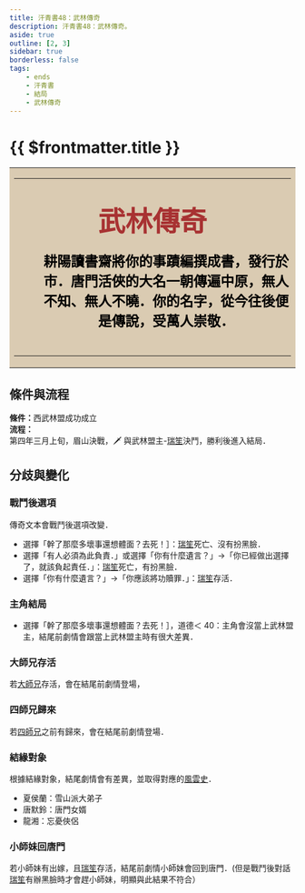 ```yaml
---
title: 汗青書48：武林傳奇
description: 汗青書48：武林傳奇。
aside: true
outline: [2, 3]
sidebar: true
borderless: false
tags:
    - ends
    - 汗青書
    - 結局
    - 武林傳奇
---
```


# {{ $frontmatter.title }}

<table style="text-align:center;">
    <tr>
        <td WIDTH=565 BGCOLOR="#dacbb2">
            <hr><br>
            <font size="7" color="#a83232"><strong>&emsp;&emsp;武林傳奇&emsp;&emsp;</strong></font>
            <br>
            <br>
            <font size="5" color="000000">
            <strong>
            &emsp;&emsp;耕陽讀書齋將你的事蹟編撰成書，發行於<br>
            &emsp;&emsp;市．唐門活俠的大名一朝傳遍中原，無人<br>
            &emsp;&emsp;不知、無人不曉．你的名字，從今往後便<br>
            &emsp;&emsp;是傳說，受萬人崇敬．<br>
            <br>
            </strong>
            </font>
            <hr>
        </td>
    </tr>
</table>

## 條件與流程

<b>條件：</b>西武林盟成功成立<br>
<b>流程：</b><br>
第四年三月上旬，眉山決戰，🗡️ 與武林盟主-[瑞笙](/people/characters/special999)決鬥，勝利後進入結局．

## 分歧與變化

### 戰鬥後選項

傳奇文本會戰鬥後選項改變．

-   選擇「幹了那麼多壞事還想體面？去死！］：[瑞笙](/people/characters/special999)死亡、沒有扮黑臉．
-   選擇「有人必須為此負責．」或選擇「你有什麼遺言？」→「你已經做出選擇了，就該負起責任．」：[瑞笙](/people/characters/special999)死亡，有扮黑臉．
-   選擇「你有什麼遺言？」→「你應該將功贖罪．」：[瑞笙](/people/characters/special999)存活．

### 主角結局

-   選擇「幹了那麼多壞事還想體面？去死！］，道德＜ 40：主角會沒當上武林盟主，結尾前劇情會跟當上武林盟主時有很大差異．

### 大師兄存活

若[大師兄](/people/characters/brother1)存活，會在結尾前劇情登場，

### 四師兄歸來

若[四師兄](/people/characters/brother4)之前有歸來，會在結尾前劇情登場．

### 結緣對象

根據結緣對象，結尾劇情會有差異，並取得對應的[風雲史](/event/achievements/)．

-   <Girl5Icon>夏侯蘭</Girl5Icon>：<AchievementIcon :size="`small`" :no="`12`">雪山派大弟子</AchievementIcon>
-   <Girl0Icon>唐默鈴</Girl0Icon>：<AchievementIcon :size="`small`" :no="`13`">唐門女婿</AchievementIcon>
-   <Girl8Icon>龍湘</Girl8Icon>：<AchievementIcon :size="`small`" :no="`14`">忘憂俠侶</AchievementIcon>

### 小師妹回唐門

若<Girl0Icon>小師妹</Girl0Icon>有出嫁，且[瑞笙](/people/characters/special999)存活，結尾前劇情<Girl0Icon>小師妹</Girl0Icon>會回到唐門．(但是戰鬥後對話[瑞笙](/people/characters/special999)有辦黑臉時才會趕<Girl0Icon>小師妹</Girl0Icon>，明顯與此結果不符合）
